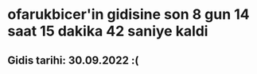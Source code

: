 # ofarukbicer'in gidisine son 8 gun 14 saat 15 dakika 42 saniye kaldi

## Gidis tarihi: 30.09.2022 :(